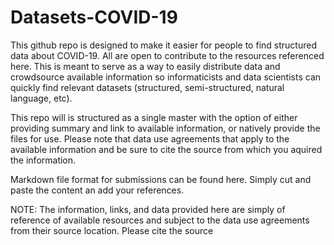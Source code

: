# Datasets-COVID-19
This github repo is designed to make it easier for people to find structured data about COVID-19. All are open to contribute to the resources referenced here. This is meant to serve as a way to easily distribute data and crowdsource available information so informaticists and data scientists can quickly find relevant datasets (structured, semi-structured, natural language, etc).

This repo will is structured as a single master with the option of either providing summary and link to available information, or natively provide the files for use. Please note that data use agreements that apply to the available information and be sure to cite the source from which you aquired the information. 

Markdown file format for submissions can be found here. Simply cut and paste the content an add your references.

NOTE: The information, links, and data provided here are simply of reference of available resources and subject to the data use agreements from their source location. Please cite the source  

